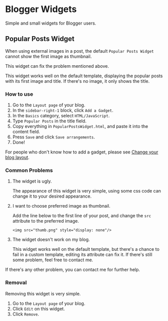 Blogger Widgets
==========

Simple and small widgets for Blogger users.

## Popular Posts Widget

When using external images in a post, the default `Popular Posts Widget` cannot show the first image as thumbnail.

This widget can fix the problem mentioned above.

This widget works well on the default template, displaying the popular posts with its first image and title. If there's no image, it only shows the title.

### How to use
1. Go to the `Layout page` of your blog.
2. In the `sidebar-right-1` block, click `Add a Gadget`.
3. In the `Basics` category, select `HTML/JavaScript`.
4. Type `Popular Posts` in the title field.
5. Copy everything in `PopularPostsWidget.html`, and paste it into the content field.
6. Press `Save` and click `Save arrangements`.
7. Done!

For people who don't know how to add a gadget, please see [Change your blog layout](https://support.google.com/blogger/answer/43708?hl=en).

### Common Problems

1. The widget is ugly.

    The appearance of this widget is very simple, using some css code can change it to your desired appearance.

2. I want to choose preferred image as thumbnail.

    Add the line below to the first line of your post, and change the `src` attribute to the preferred image.

    `<img src="thumb.png" style="display: none"/>`

3. The widget doesn't work on my blog.

    This widget works well on the default template, but there's a chance to fail in a custom template, editing its attribute can fix it. If there's still some problem, feel free to contact me.

If there's any other problem, you can contact me for further help.

### Removal

Removing this widget is very simple. 

1. Go to the `Layout page` of your blog.
2. Click `Edit` on this widget.
3. Click `Remove`.
